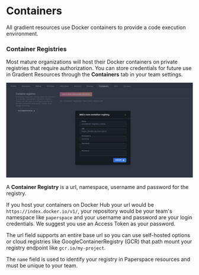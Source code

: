 # Containers

All gradient resources use Docker containers to provide a code execution environment.

### Container Registries

Most mature organizations will host their Docker containers on private registries that require authorization. You can store credentials for future use in Gradient Resources through the **Containers** tab in your team settings.

![](<../.gitbook/assets/container-registry-create (1).png>)

A **Container Registry** is a url, namespace, username and password for the registry.

If you host your containers on Docker Hub your url would be `https://index.docker.io/v1/`, your repository would be your team's namespace like `paperspace` and your username and password are your login credentials. We suggest you use an Access Token as your password.

The url field supports an entire base url so you can use self-hosted options or cloud registries like GoogleContainerRegistry (GCR) that path mount your registry endpoint like `gcr.io/my-project`.

The `name` field is used to identify your registry in Paperspace resources and must be unique to your team.
